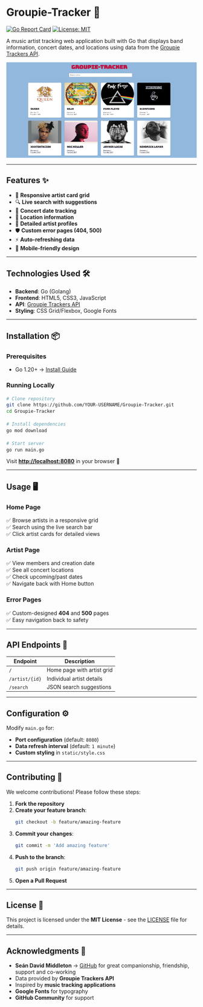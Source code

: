 # Groupie-Tracker 🎸

[![Go Report Card](https://goreportcard.com/badge/github.com/YOUR-USERNAME/Groupie-Tracker)](https://goreportcard.com/report/github.com/YOUR-USERNAME/Groupie-Tracker)
[![License: MIT](https://img.shields.io/badge/License-MIT-yellow.svg)](https://opensource.org/licenses/MIT)

A music artist tracking web application built with Go that displays band information, concert dates, and locations using data from the [Groupie Trackers API](https://groupietrackers.herokuapp.com/api).

![Screenshot](https://raw.githubusercontent.com/BjornMikael/images/main/Groupie-Tracker-frontpage_new.png?text=Groupie-Tracker+Screenshot)

---

## Features ✨

- 🎨 **Responsive artist card grid**
- 🔍 **Live search with suggestions**
- 📅 **Concert date tracking**
- 📍 **Location information**
- 🎤 **Detailed artist profiles**
- 🛡️ **Custom error pages (404, 500)**
- ⚡ **Auto-refreshing data**
- 📱 **Mobile-friendly design**

---

## Technologies Used 🛠️

- **Backend**: Go (Golang)
- **Frontend**: HTML5, CSS3, JavaScript
- **API**: [Groupie Trackers API](https://groupietrackers.herokuapp.com/api)
- **Styling**: CSS Grid/Flexbox, Google Fonts

---

## Installation 📦

### Prerequisites
- Go 1.20+ → [Install Guide](https://go.dev/doc/install)

### Running Locally
```bash
# Clone repository
git clone https://github.com/YOUR-USERNAME/Groupie-Tracker.git
cd Groupie-Tracker

# Install dependencies
go mod download

# Start server
go run main.go
```
Visit **[http://localhost:8080](http://localhost:8080)** in your browser 🚀

---

## Usage 🖥️

### **Home Page**
✅ Browse artists in a responsive grid  
✅ Search using the live search bar  
✅ Click artist cards for detailed views  

### **Artist Page**
✅ View members and creation date  
✅ See all concert locations  
✅ Check upcoming/past dates  
✅ Navigate back with Home button  

### **Error Pages**
✅ Custom-designed **404** and **500** pages  
✅ Easy navigation back to safety  

---

## API Endpoints 📡

| Endpoint        | Description                          |
|---------------|----------------------------------|
| `/`          | Home page with artist grid       |
| `/artist/{id}` | Individual artist details       |
| `/search`    | JSON search suggestions         |

---

## Configuration ⚙️

Modify `main.go` for:
- **Port configuration** (default: `8080`)
- **Data refresh interval** (default: `1 minute`)
- **Custom styling** in `static/style.css`

---

## Contributing 🤝

We welcome contributions! Please follow these steps:

1. **Fork the repository**
2. **Create your feature branch**:  
   ```bash
   git checkout -b feature/amazing-feature
   ```
3. **Commit your changes**:  
   ```bash
   git commit -m 'Add amazing feature'
   ```
4. **Push to the branch**:  
   ```bash
   git push origin feature/amazing-feature
   ```
5. **Open a Pull Request**

---

## License 📄

This project is licensed under the **MIT License** - see the [LICENSE](LICENSE) file for details.

---

## Acknowledgments 🙏

- **Seán David Middleton** → [GitHub](https://github.com/middsea) for great companionship, friendship, support and co-working
- Data provided by **Groupie Trackers API**
- Inspired by **music tracking applications**
- **Google Fonts** for typography
- **GitHub Community** for support
